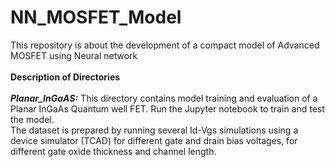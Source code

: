 # NN_MOSFET_Model
This repository is about the development of a compact model of Advanced MOSFET using Neural network</br></br>
**Description of Directories**</br></br>
***Planar_InGaAS:*** This directory contains model training and evaluation of a Planar InGaAs Quantum well FET. Run the Jupyter notebook to train and test the model.</br>
The dataset is prepared by running several Id-Vgs simulations using a device simulator (TCAD) for different gate and drain bias voltages, for different gate oxide thickness and channel length.
